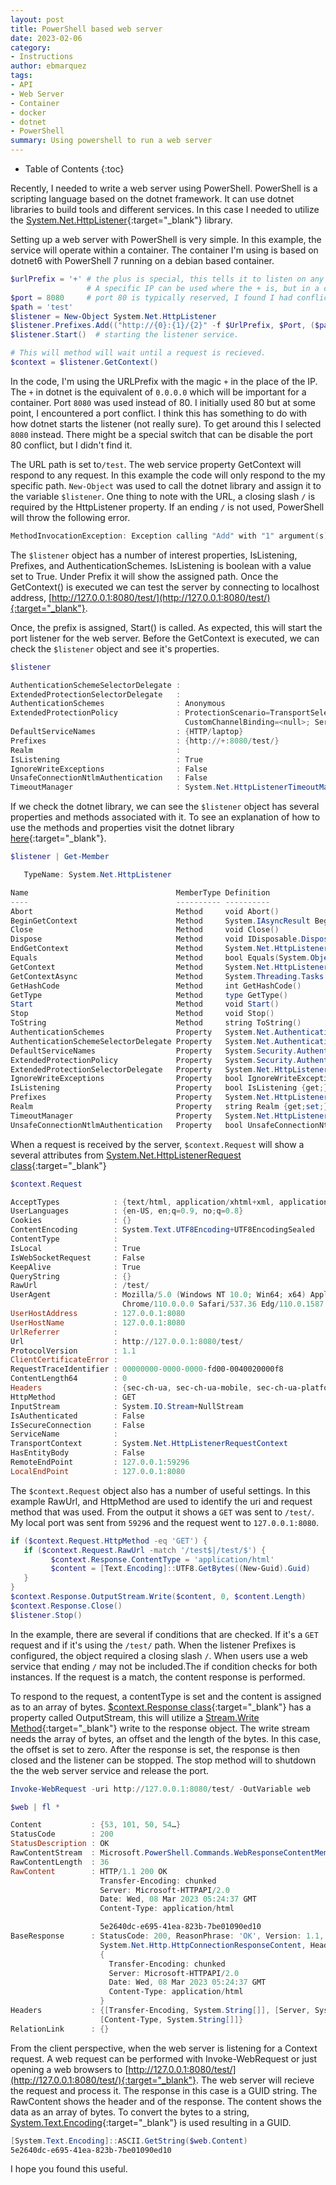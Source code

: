 ```yaml
---
layout: post
title: PowerShell based web server
date: 2023-02-06
category: 
- Instructions
author: ebmarquez
tags:
- API
- Web Server
- Container
- docker
- dotnet
- PowerShell
summary: Using powershell to run a web server
---
```

* Table of Contents
{:toc}

Recently, I needed to write a web server using PowerShell. PowerShell is a scripting language based on the dotnet framework. It can use dotnet libraries to build tools and different services. In this case I needed to utilize the [System.Net.HttpListener][httplistener]{:target="_blank"} library.

Setting up a web server with PowerShell is very simple.  In this example, the service will operate  within a container. The container I'm using is based on dotnet6 with PowerShell 7 running on a debian based container.

```powershell
$urlPrefix = '+' # the plus is special, this tells it to listen on any IP.
                 # A specific IP can be used where the + is, but in a container the + is required.
$port = 8080     # port 80 is typically reserved, I found I had conflicts with dotnet in a container.
$path = 'test'
$listener = New-Object System.Net.HttpListener
$listener.Prefixes.Add(("http://{0}:{1}/{2}" -f $UrlPrefix, $Port, ($path + '/') ))
$listener.Start()  # starting the listener service.

# This will method will wait until a request is recieved.
$context = $listener.GetContext()
```

In the code, I'm using the URLPrefix with the magic `+` in the place of the IP.  The `+` in dotnet is the equivalent of `0.0.0.0` which will be important for a container.  Port `8080` was used instead of 80.  I initially used 80 but at some point, I encountered a port conflict.  I think this has something to do with how dotnet starts the listener (not really sure). To get around this I selected `8080` instead. There might be a special switch that can be disable the port 80 conflict, but I didn't find it.

The URL path is set to`/test`. The web service property GetContext will respond to any request. In this example the code will only respond to the my specific path. `New-Object` was used to call the dotnet library and assign it to the variable `$listener`. One thing to note with the URL, a closing slash `/` is required by the HttpListener property. If an ending `/` is not used, PowerShell will throw the following error.

```powershell
MethodInvocationException: Exception calling "Add" with "1" argument(s): "Only Uri prefixes ending in '/' are allowed. (Parameter 'uriPrefix')"
```

The `$listener` object has a number of interest properties, IsListening, Prefixes, and AuthenticationSchemes.  IsListening is boolean with a value set to True. Under Prefix it will show the assigned path. Once the GetContext() is executed we can test the server by connecting to localhost address, [http://127.0.0.1:8080/test/](http://127.0.0.1:8080/test/){:target="_blank"}.

Once, the prefix is assigned, Start() is called.  As expected, this will start the port listener for the web server. Before the GetContext is executed, we can check the `$listener` object and see it's properties.

```powershell
$listener

AuthenticationSchemeSelectorDelegate :
ExtendedProtectionSelectorDelegate   :
AuthenticationSchemes                : Anonymous
ExtendedProtectionPolicy             : ProtectionScenario=TransportSelected; PolicyEnforcement=Never;
                                       CustomChannelBinding=<null>; ServiceNames=<null>
DefaultServiceNames                  : {HTTP/laptop}
Prefixes                             : {http://+:8080/test/}
Realm                                :
IsListening                          : True
IgnoreWriteExceptions                : False
UnsafeConnectionNtlmAuthentication   : False
TimeoutManager                       : System.Net.HttpListenerTimeoutManager
```

If we check the dotnet library, we can see the `$listener` object has several properties and methods associated with it. To see an explanation of how to use the methods and properties visit the dotnet library [here][httplistener]{:target="_blank"}.

```powershell
$listener | Get-Member

   TypeName: System.Net.HttpListener

Name                                 MemberType Definition
----                                 ---------- ----------
Abort                                Method     void Abort()
BeginGetContext                      Method     System.IAsyncResult BeginGetContext(System.AsyncCallback callback, Sys…
Close                                Method     void Close()
Dispose                              Method     void IDisposable.Dispose()
EndGetContext                        Method     System.Net.HttpListenerContext EndGetContext(System.IAsyncResult async…
Equals                               Method     bool Equals(System.Object obj)
GetContext                           Method     System.Net.HttpListenerContext GetContext()
GetContextAsync                      Method     System.Threading.Tasks.Task[System.Net.HttpListenerContext] GetContext…
GetHashCode                          Method     int GetHashCode()
GetType                              Method     type GetType()
Start                                Method     void Start()
Stop                                 Method     void Stop()
ToString                             Method     string ToString()
AuthenticationSchemes                Property   System.Net.AuthenticationSchemes AuthenticationSchemes {get;set;}
AuthenticationSchemeSelectorDelegate Property   System.Net.AuthenticationSchemeSelector AuthenticationSchemeSelectorDe…
DefaultServiceNames                  Property   System.Security.Authentication.ExtendedProtection.ServiceNameCollectio…
ExtendedProtectionPolicy             Property   System.Security.Authentication.ExtendedProtection.ExtendedProtectionPo…
ExtendedProtectionSelectorDelegate   Property   System.Net.HttpListener+ExtendedProtectionSelector ExtendedProtectionS…
IgnoreWriteExceptions                Property   bool IgnoreWriteExceptions {get;set;}
IsListening                          Property   bool IsListening {get;}
Prefixes                             Property   System.Net.HttpListenerPrefixCollection Prefixes {get;}
Realm                                Property   string Realm {get;set;}
TimeoutManager                       Property   System.Net.HttpListenerTimeoutManager TimeoutManager {get;}
UnsafeConnectionNtlmAuthentication   Property   bool UnsafeConnectionNtlmAuthentication {get;set;}
```

When a request is received by the server, `$context.Request` will show a several attributes from [System.Net.HttpListenerRequest class][HttpListenerRequest]{:target="_blank"}

```powershell
$context.Request

AcceptTypes            : {text/html, application/xhtml+xml, application/xml;q=0.9, image/webp…}
UserLanguages          : {en-US, en;q=0.9, no;q=0.8}
Cookies                : {}
ContentEncoding        : System.Text.UTF8Encoding+UTF8EncodingSealed
ContentType            :
IsLocal                : True
IsWebSocketRequest     : False
KeepAlive              : True
QueryString            : {}
RawUrl                 : /test/
UserAgent              : Mozilla/5.0 (Windows NT 10.0; Win64; x64) AppleWebKit/537.36 (KHTML, like Gecko)
                         Chrome/110.0.0.0 Safari/537.36 Edg/110.0.1587.63
UserHostAddress        : 127.0.0.1:8080
UserHostName           : 127.0.0.1:8080
UrlReferrer            :
Url                    : http://127.0.0.1:8080/test/
ProtocolVersion        : 1.1
ClientCertificateError :
RequestTraceIdentifier : 00000000-0000-0000-fd00-0040020000f8
ContentLength64        : 0
Headers                : {sec-ch-ua, sec-ch-ua-mobile, sec-ch-ua-platform, DNT…}
HttpMethod             : GET
InputStream            : System.IO.Stream+NullStream
IsAuthenticated        : False
IsSecureConnection     : False
ServiceName            :
TransportContext       : System.Net.HttpListenerRequestContext
HasEntityBody          : False
RemoteEndPoint         : 127.0.0.1:59296
LocalEndPoint          : 127.0.0.1:8080
```

The `$context.Request` object also has a number of useful settings.  In this example RawUrl, and HttpMethod are used to identify the uri and request method that was used. From the output it shows a `GET` was sent to `/test/`.  My local port was sent from `59296` and the request went to `127.0.0.1:8080`.

```powershell
if ($context.Request.HttpMethod -eq 'GET') {
   if ($context.Request.RawUrl -match '/test$|/test/$') {
         $context.Response.ContentType = 'application/html'
         $content = [Text.Encoding]::UTF8.GetBytes((New-Guid).Guid)
   }
}
$context.Response.OutputStream.Write($content, 0, $content.Length)
$context.Response.Close()
$listener.Stop()
```

In the example, there are several if conditions that are checked. If it's a `GET` request and if it's using the `/test/` path. When the listener Prefixes is configured, the object required a closing slash `/`.  When users use a web service that ending `/` may not be included.The if condition checks for both instances. If the request is a match, the content response is performed.

To respond to the request, a contentType is set and the content is assigned as to an array of bytes.  [$context.Response class][HttpListenerResponse]{:target="_blank"} has a property called OutputStream, this will utilize a [Stream.Write Method][writestream]{:target="_blank"} write to the response object. The write stream needs the array of bytes, an offset and the length of the bytes. In this case, the offset is set to zero. After the response is set, the response is then closed and the listener can be stopped. The stop method will to shutdown the the web server service and release the port.

```powershell
Invoke-WebRequest -uri http://127.0.0.1:8080/test/ -OutVariable web

$web | fl *

Content           : {53, 101, 50, 54…}
StatusCode        : 200
StatusDescription : OK
RawContentStream  : Microsoft.PowerShell.Commands.WebResponseContentMemoryStream
RawContentLength  : 36
RawContent        : HTTP/1.1 200 OK
                    Transfer-Encoding: chunked
                    Server: Microsoft-HTTPAPI/2.0
                    Date: Wed, 08 Mar 2023 05:24:37 GMT
                    Content-Type: application/html

                    5e2640dc-e695-41ea-823b-7be01090ed10
BaseResponse      : StatusCode: 200, ReasonPhrase: 'OK', Version: 1.1, Content:
                    System.Net.Http.HttpConnectionResponseContent, Headers:
                    {
                      Transfer-Encoding: chunked
                      Server: Microsoft-HTTPAPI/2.0
                      Date: Wed, 08 Mar 2023 05:24:37 GMT
                      Content-Type: application/html
                    }
Headers           : {[Transfer-Encoding, System.String[]], [Server, System.String[]], [Date, System.String[]],
                    [Content-Type, System.String[]]}
RelationLink      : {}
```

From the client perspective, when the web server is listening for a Context request. A web request can be performed with Invoke-WebRequest or just opening a web browsers to [http://127.0.0.1:8080/test/](http://127.0.0.1:8080/test/){:target="_blank"}. The web server will recieve the request and process it. The response in this case is a GUID string. The RawContent shows the header and  of the response. The content shows the data as an array of bytes. To convert the bytes to a string, [System.Text.Encoding][encoding]{:target="_blank"} is used resulting in a GUID.

```powershell
[System.Text.Encoding]::ASCII.GetString($web.Content)
5e2640dc-e695-41ea-823b-7be01090ed10
```

I hope you found this useful.

<!--Reference links in article-->

[httplistener]: <https://learn.microsoft.com/en-us/dotnet/api/system.net.httplistener?view=net-6.0> "HttpListener Class"
[HttpListenerRequest]: <https://learn.microsoft.com/en-us/dotnet/api/system.net.httplistener?view=net-6.0> "Incoming HTTP request to an HttpListener object"
[writestream]: <https://learn.microsoft.com/en-us/dotnet/api/system.io.stream.write?view=net-6.0> "When overridden in a derived class, writes a sequence of bytes to the current stream and advances the current position within this stream by the number of bytes written"
[HttpListenerResponse]: <https://learn.microsoft.com/en-us/dotnet/api/system.net.httplistenerresponse?view=net-6.0> "Represents a response to a request being handled by an HttpListener object."
[encoding]: <https://learn.microsoft.com/en-us/dotnet/api/system.text.encoding?view=net-6.0> "Represents a character encoding"